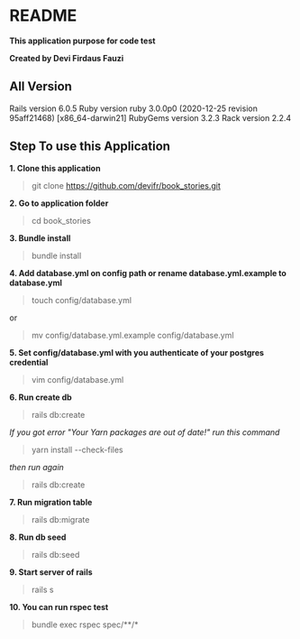 # README

**This application purpose for code test**

**Created by Devi Firdaus Fauzi**

## All Version
Rails version             6.0.5
Ruby version              ruby 3.0.0p0 (2020-12-25 revision 95aff21468) [x86_64-darwin21]
RubyGems version          3.2.3
Rack version              2.2.4

## Step To use this Application

**1. Clone this application**
> git clone https://github.com/devifr/book_stories.git

**2. Go to application folder**
> cd book_stories

**3. Bundle install**
> bundle install

**4. Add database.yml on config path or rename database.yml.example to database.yml**
> touch config/database.yml 

or 

> mv config/database.yml.example config/database.yml

**5. Set config/database.yml with you authenticate of your postgres credential**
> vim config/database.yml

**6. Run create db**
> rails db:create

_If you got error "Your Yarn packages are out of date!"_
_run this command_
> yarn install --check-files

_then run again_
> rails db:create

**7. Run migration table**
> rails db:migrate

**8. Run db seed**
> rails db:seed

**9. Start server of rails**
> rails s

**10. You can run rspec test**
> bundle exec rspec spec/**/*
